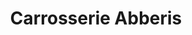 ---
title: "Carrosserie Abberis"
url: /villenave-dornon/carrosserie-abberis/
shop: Autowerkstatt
---